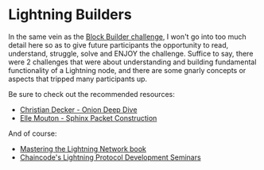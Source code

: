 # Lightning Builders
In the same vein as the [Block Builder challenge](./3-block-builder.md), I won't go into too much detail here so as to give future participants the opportunity to read, understand, struggle, solve and ENJOY the challenge. Suffice to say, there were 2 challenges that were about understanding and building fundamental functionality of a Lightning node, and there are some gnarly concepts or aspects that tripped many participants up.

Be sure to check out the recommended resources:
- [Christian Decker - Onion Deep Dive](https://www.youtube.com/watch?v=D4kX0gR-H0Y)
- [Elle Mouton - Sphinx Packet Construction](https://ellemouton.com/posts/sphinx/)

And of course:
- [Mastering the Lightning Network book](https://github.com/lnbook/lnbook)
- [Chaincode's Lightning Protocol Development Seminars](https://chaincode.gitbook.io/seminars/lightning-protocol-development)
